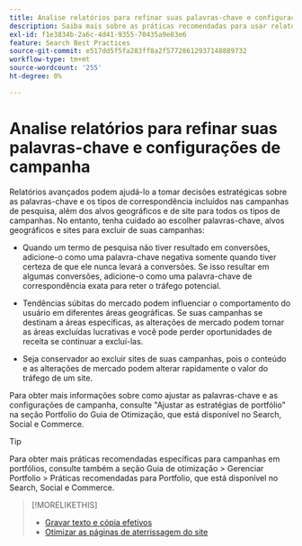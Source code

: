 ```yaml
---
title: Analise relatórios para refinar suas palavras-chave e configurações de campanha
description: Saiba mais sobre as práticas recomendadas para usar relatórios para refinar suas palavras-chave e configurações de campanha.
exl-id: f1e3834b-2a6c-4d41-9355-70435a9e83e6
feature: Search Best Practices
source-git-commit: e517dd5f5fa283ff8a2f57728612937148889732
workflow-type: tm+mt
source-wordcount: '255'
ht-degree: 0%

---
```


# Analise relatórios para refinar suas palavras-chave e configurações de campanha

Relatórios avançados podem ajudá-lo a tomar decisões estratégicas sobre as palavras-chave e os tipos de correspondência incluídos nas campanhas de pesquisa, além dos alvos geográficos e de site para todos os tipos de campanhas. No entanto, tenha cuidado ao escolher palavras-chave, alvos geográficos e sites para excluir de suas campanhas:

* Quando um termo de pesquisa não tiver resultado em conversões, adicione-o como uma palavra-chave negativa somente quando tiver certeza de que ele nunca levará a conversões. Se isso resultar em algumas conversões, adicione-o como uma palavra-chave de correspondência exata para reter o tráfego potencial.

* Tendências súbitas do mercado podem influenciar o comportamento do usuário em diferentes áreas geográficas. Se suas campanhas se destinam a áreas específicas, as alterações de mercado podem tornar as áreas excluídas lucrativas e você pode perder oportunidades de receita se continuar a excluí-las.

* Seja conservador ao excluir sites de suas campanhas, pois o conteúdo e as alterações de mercado podem alterar rapidamente o valor do tráfego de um site.

Para obter mais informações sobre como ajustar as palavras-chave e as configurações de campanha, consulte &quot;Ajustar as estratégias de portfólio&quot; na seção Portfolio do Guia de Otimização, que está disponível no Search, Social e Commerce.<!-- verify convention for referencing Optimization Guide here -->

>[!TIP]
>
>Para obter mais práticas recomendadas específicas para campanhas em portfólios, consulte também a seção Guia de otimização > Gerenciar Portfolio > Práticas recomendadas para Portfolio, que está disponível no Search, Social e Commerce.<!-- verify convention for referencing Optimization Guide here -->

>[!MORELIKETHIS]
>
>* [Gravar texto e cópia efetivos](best-practices-write.md)
>* [Otimizar as páginas de aterrissagem do site](best-practices-optimize.md)
